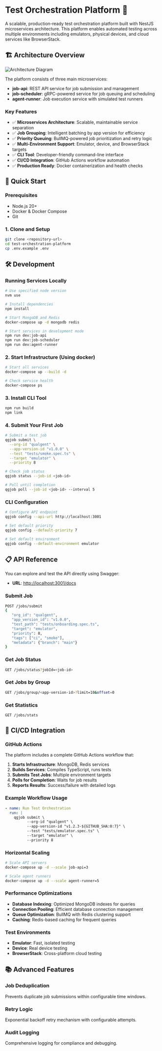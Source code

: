 # Test Orchestration Platform 🚀

A scalable, production-ready test orchestration platform built with NestJS microservices architecture. This platform enables automated testing across multiple environments including emulators, physical devices, and cloud services like BrowserStack.

## 🏗️ Architecture Overview
![Architecture Diagram](./docs/architecture.png)

The platform consists of three main microservices:

- **job-api**: REST API service for job submission and management
- **job-scheduler**: gRPC-powered service for job queuing and scheduling
- **agent-runner**: Job execution service with simulated test runners

### Key Features

- ✅ **Microservices Architecture**: Scalable, maintainable service separation
- ✅ **Job Grouping**: Intelligent batching by app version for efficiency
- ✅ **Priority Queuing**: BullMQ-powered job prioritization and retry logic
- ✅ **Multi-Environment Support**: Emulator, device, and BrowserStack targets
- ✅ **CLI Tool**: Developer-friendly command-line interface
- ✅ **CI/CD Integration**: GitHub Actions workflow automation
- ✅ **Production Ready**: Docker containerization and health checks

## 🚀 Quick Start

### Prerequisites

- Node.js 20+
- Docker & Docker Compose
- Git

### 1. Clone and Setup

```bash
git clone <repository-url>
cd test-orchestration-platform
cp .env.example .env
```

## 🛠️ Development

### Running Services Locally

```bash
# Use specified node version
nvm use

# Install dependencies
npm install

# Start MongoDB and Redis
docker-compose up -d mongodb redis

# Start services in development mode
npm run dev:job-api
npm run dev:job-scheduler
npm run dev:agent-runner

```

### 2. Start Infrastructure (Using docker)

```bash
# Start all services
docker-compose up --build -d

# Check service health
docker-compose ps
```

### 3. Install CLI Tool

```bash
npm run build
npm link
```

### 4. Submit Your First Job

```bash
# Submit a test job
qgjob submit \
  --org-id "qualgent" \
  --app-version-id "v1.0.0" \
  --test "tests/smoke.spec.ts" \
  --target "emulator" \
  --priority 8

# Check job status
qgjob status --job-id <job-id>

# Poll until completion
qgjob poll --job-id <job-id> --interval 5
```

### CLI Configuration

```bash
# Configure API endpoint
qgjob config --api-url http://localhost:3001

# Set default priority
qgjob config --default-priority 7

# Set default environment
qgjob config --default-environment emulator
```

## 📋 API Reference
You can explore and test the API directly using Swagger:

- **URL**: [http://localhost:3001/docs](http://localhost:3001/docs)

### Submit Job
```bash
POST /jobs/submit
{
   "org_id": "qualgent",
   "app_version_id": "v1.0.0",
   "test_path": "tests/onboarding.spec.ts",
   "target": "emulator",
   "priority": 8,
   "tags": ["ci", "smoke"],
   "metadata": {"branch": "main"}
}

```

### Get Job Status
```bash
GET /jobs/status?jobId=<job-id>
```

### Get Jobs by Group
```bash
GET /jobs/group/<app-version-id>?limit=10&offset=0
```

### Get Statistics
```bash
GET /jobs/stats
```

## 🔄 CI/CD Integration

### GitHub Actions

The platform includes a complete GitHub Actions workflow that:

1. **Starts Infrastructure**: MongoDB, Redis services
2. **Builds Services**: Compiles TypeScript, runs tests
3. **Submits Test Jobs**: Multiple environment targets
4. **Polls for Completion**: Waits for job results
5. **Reports Results**: Success/failure with detailed logs

### Example Workflow Usage

```yaml
- name: Run Test Orchestration
  run: |
    qgjob submit \
          --org-id "qualgent" \
          --app-version-id "v1.2.3-${GITHUB_SHA:0:7}" \
          --test "tests/emulator.spec.ts" \
          --target "emulator" \
          --priority 8
```

### Horizontal Scaling

```bash
# Scale API servers
docker-compose up -d --scale job-api=3

# Scale agent runners
docker-compose up -d --scale agent-runner=5
```

### Performance Optimizations

- **Database Indexing**: Optimized MongoDB indexes for queries
- **Connection Pooling**: Efficient database connection management
- **Queue Optimization**: BullMQ with Redis clustering support
- **Caching**: Redis-based caching for frequent queries

### Test Environments
- **Emulator**: Fast, isolated testing
- **Device**: Real device testing
- **BrowserStack**: Cross-platform cloud testing

## 📚 Advanced Features

### Job Deduplication
Prevents duplicate job submissions within configurable time windows.

### Retry Logic
Exponential backoff retry mechanism with configurable attempts.

### Audit Logging
Comprehensive logging for compliance and debugging.
